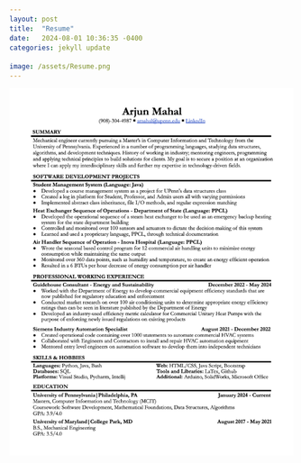 ```yaml
---
layout: post
title:  "Resume"
date:   2024-08-01 10:36:35 -0400
categories: jekyll update

image: /assets/Resume.png
---
```


![Headshot990](/assets/Arjun_Mahal_Resume_07_2024.png "I am open to all opportunities!")